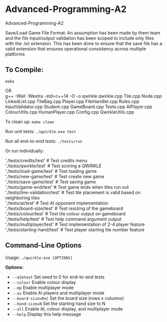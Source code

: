 # Advanced-Programming-A2
Advanced-Programming-A2

Save/Load Game File Format: An assumption has been made by them team and the file input/output validation has been scoped to include only files with the .txt extension. This has been done to ensure that the save file has a valid extension that ensures operational consistency across multiple platforms

## To Compile: 

 `make`<br>
 
OR<br>
 g++ -Wall -Wextra -std=c++14 -O -o qwirkle qwirkle.cpp Tile.cpp Node.cpp LinkedList.cpp TileBag.cpp Player.cpp FileHandler.cpp Rules.cpp InputValidator.cpp Student.cpp GameBoard.cpp Tests.cpp AIPlayer.cpp ColourUtils.cpp HumanPlayer.cpp Config.cpp QwirkleUtils.cpp
 
To clean up: `make clean`
 
Run unit tests: `./qwirkle.exe test`

Run all end-to-end tests: `./tests/run`

Or run individually:<br>

'./tests/credits/test'            # Test credits menu<br>
'./tests/qwirkle/test'            # Test scoring a QWIRKLE<br>
'./tests/load-game/test'          # Test loading game<br>
'./tests/new-game/test'           # Test create new game<br>
'./tests/save-game/test'          # Test saving game<br>
'./tests/game-end/test'           # Test game ends when tiles run out<br>
'./tests/line-validation/test'    # Test tile placement is valid based on neighboring tiles<br>
'./tests/ai/test'                 # Test AI opponent implementation<br>
'./tests/board-size/test'         # Test resizing of the gameboard<br>
'./tests/colour/test'             # Test tile colour output on gameboard<br>
'./tests/help/test'               # Test help command argument output<br>
'./tests/multiplayer/test'        # Test implementation of 2-4 player feature<br>
'./tests/starting-hand/test'      # Test player starting tile number feature<br>


## Command-Line Options

Usage: `./qwirkle.exe [OPTIONS]`

**Options:**
- `--e2etest`         Set seed to 0 for end-to-end tests
- `--colour`          Enable colour display
- `--mp`              Enable multiplayer mode
- `--ai`              Enable AI players and multiplayer mode
- `--board-size=RxC`  Set the board size (rows x columns)
- `--hand-size=N`     Set the starting hand size to N
- `--all`             Enable AI, colour display, and multiplayer mode
- `--help`            Display this help message
